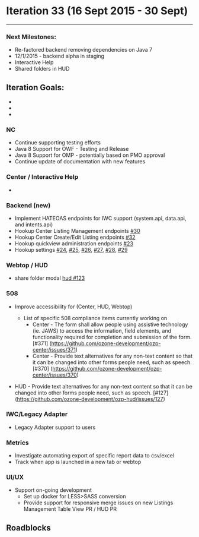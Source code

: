 # Iteration 33 (16 Sept 2015 - 30 Sept)

*** 
### Next Milestones:
* Re-factored backend removing dependencies on Java 7
* 12/1/2015 - backend alpha in staging  
* Interactive Help
* Shared folders in HUD

## Iteration Goals:
* 
* 
* 

### NC
* Continue supporting testing efforts
* Java 8 Support for OWF - Testing and Release
* Java 8 Support for OMP - potentially based on PMO approval
* Continue update of documentation with new features

### Center / Interactive Help
* 

### Backend (new)
* Implement HATEOAS endpoints for IWC support (system.api, data.api, and intents.api)
* Hookup Center Listing Management endpoints [#30](https://github.com/ozone-development/ozp-backend/issues/30)
* Hookup Center Create/Edit Listing endpoints [#32](https://github.com/ozone-development/ozp-backend/issues/32)
* Hookup quickview administration endpoints [#23](https://github.com/ozone-development/ozp-backend/issues/23)
* Hookup settings [#24](https://github.com/ozone-development/ozp-backend/issues/24), [#25](https://github.com/ozone-development/ozp-backend/issues/25), [#26](https://github.com/ozone-development/ozp-backend/issues/26), [#27](https://github.com/ozone-development/ozp-backend/issues/27), [#28](https://github.com/ozone-development/ozp-backend/issues/28), [#29](https://github.com/ozone-development/ozp-backend/issues/29)


### Webtop / HUD
* share folder modal [hud #123](https://github.com/ozone-development/ozp-hud/issues/123)

### 508
* Improve accessibility for (Center, HUD, Webtop)

  * List of specific 508 compliance items currently working on
    * Center - The form shall allow people using assistive technology (ie. JAWS) to access the information, field elements, and functionality required for completion and submission of the form. [#371] (https://github.com/ozone-development/ozp-center/issues/371)
    * Center - Provide text alternatives for any non-text content so that it can be changed into other forms people need, such as speech. [#370] (https://github.com/ozone-development/ozp-center/issues/370)

* HUD - Provide text alternatives for any non-text content so that it can be changed into other forms people need, such as speech. [#127] (https://github.com/ozone-development/ozp-hud/issues/127)

### IWC/Legacy Adapter
* Legacy Adapter support to users

### Metrics
* Investigate automating export of specific report data to csv/excel 
* Track when app is launched in a new tab or webtop

### UI/UX
* Support on-going development
  * Set up docker for LESS>SASS conversion
  * Provide support for responsive merge issues on new Listings Management Table View PR / HUD PR

  
## Roadblocks